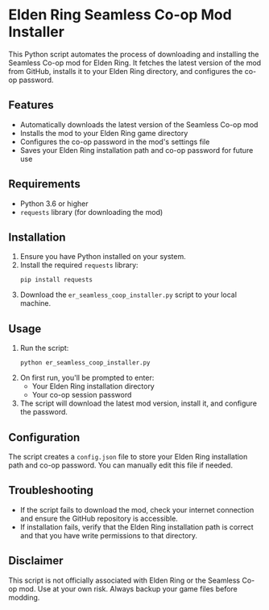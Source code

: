 # Elden Ring Seamless Co-op Mod Installer

This Python script automates the process of downloading and installing the Seamless Co-op mod for Elden Ring. It fetches the latest version of the mod from GitHub, installs it to your Elden Ring directory, and configures the co-op password.

## Features

- Automatically downloads the latest version of the Seamless Co-op mod
- Installs the mod to your Elden Ring game directory
- Configures the co-op password in the mod's settings file
- Saves your Elden Ring installation path and co-op password for future use

## Requirements

- Python 3.6 or higher
- `requests` library (for downloading the mod)

## Installation

1. Ensure you have Python installed on your system.
2. Install the required `requests` library:
   ```
   pip install requests
   ```
3. Download the `er_seamless_coop_installer.py` script to your local machine.

## Usage

1. Run the script:
   ```
   python er_seamless_coop_installer.py
   ```
2. On first run, you'll be prompted to enter:
   - Your Elden Ring installation directory
   - Your co-op session password
3. The script will download the latest mod version, install it, and configure the password.

## Configuration

The script creates a `config.json` file to store your Elden Ring installation path and co-op password. You can manually edit this file if needed.

## Troubleshooting

- If the script fails to download the mod, check your internet connection and ensure the GitHub repository is accessible.
- If installation fails, verify that the Elden Ring installation path is correct and that you have write permissions to that directory.

## Disclaimer

This script is not officially associated with Elden Ring or the Seamless Co-op mod. Use at your own risk. Always backup your game files before modding.
